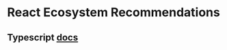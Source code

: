 # React Ecosystem Recommendations

Typescript [docs](https://www.typescriptlang.org/)
---------------


